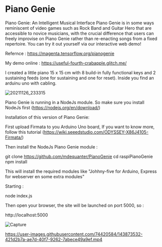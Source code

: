 Piano Genie
==============

Piano Genie: An Intelligent Musical Interface
Piano Genie is in some ways reminiscent of video games such as Rock Band and Guitar Hero that are accessible to novice musicians, with the crucial difference that users can freely improvise on Piano Genie rather than re-enacting songs from a fixed repertoire. You can try it out yourself via our interactive web demo!

Refernce :  https://magenta.tensorflow.org/pianogenie

My demo online :  https://useful-fourth-crabapple.glitch.me/

I created  a little piano 15 x 15 cm with 8 build-in fully functional keys and 2 sustaining feeds (one for sustaining and one for reset).  Inside you find an arduinu uno with cabling.




![20211126_233315](https://user-images.githubusercontent.com/74420584/143864470-9432c38c-83ac-40ac-b75c-7bd80e60490b.jpg)


Piano Genie is running in a NodeJs module.  So make sure you install NodeJs first (https://nodejs.org/en/download/)


Installation of this version of Piano Genie:


First upload Firmata to you Arduino Uno board,  If you want to know more, follow this tutorial (https://wiki.seeedstudio.com/ODYSSEY-X86J4105-Firmata/)

Then install the NodeJs Piano Genie module :

git clone https://github.com/mdequanter/PianoGenie
cd raspiPianoGenie
npm install

This will install the required modules like "Johhny-five for Arduino,  Express for webserver en some extra modules"

Starting  :

node index.js

Then open your browser, the site will be launched on port 5000, so :

http://localhost:5000

![Capture](https://user-images.githubusercontent.com/74420584/143866038-cb0e37bd-ed7a-4a2f-85df-6a1f6ba3d59e.PNG)



https://user-images.githubusercontent.com/74420584/143873532-421d2b7a-ae7d-40f7-9262-7abece49a9ef.mp4

